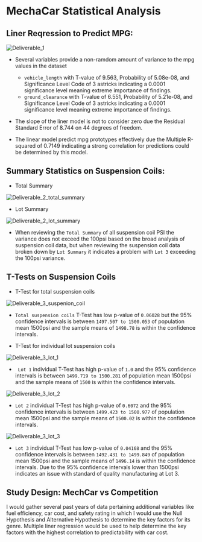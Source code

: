 # MechaCar Statistical Analysis

## Liner Reqression to Predict MPG:
![Deliverable_1](https://user-images.githubusercontent.com/92836648/154824348-81df4144-7d28-49a6-b69d-a9097e5f455b.png)

  - Several variables provide a non-ramdom amount of variance to the mpg values in the dataset
    - `vehicle_length` with T-value of 9.563, Probability of 5.08e-08, and Significance Level Code of 3 astricks indicating a 0.0001 significance level meaning extreme importance of findings.
    - `ground_clearance` with T-value of 6.551, Probability of 5.21e-08, and Significance Level Code of 3 astricks indicating a 0.0001 significance level meaning extreme    importance of findings.

  - The slope of the liner model is not to consider zero due the Residual Standard Error of 8.744 on 44 degrees of freedom.

  - The linear model predict mpg prototypes effectively due the Multiple R-squared of 0.7149 indicating a strong correlation for predictions could be determined by this model.

## Summary Statistics on Suspension Coils:
- Total Summary

![Deliverable_2_total_summary](https://user-images.githubusercontent.com/92836648/154824356-0a66ef03-4190-4951-8d93-430e74669fe7.png)

- Lot Summary

![Deliverable_2_lot_summary](https://user-images.githubusercontent.com/92836648/154824357-7b294c7f-6bb8-4aca-a43d-6caea1a6ac97.png)

  - When reviewing the `Total Summary` of all suspension coil PSI the variance does not exceed the 100psi based on the broad analysis of suspension coil data, but when reviewing the suspension coil data broken down by `Lot Summary` it indicates a problem with `Lot 3` exceeding the 100psi variance.

## T-Tests on Suspension Coils
- T-Test for total suspension coils

![Deliverable_3_suspenion_coil](https://user-images.githubusercontent.com/92836648/154824358-c187dbb3-9035-48c3-8583-210884ff746e.png)

   - `Total suspension coils` T-Test has low p-value of `0.06028` but the 95% confidence intervals is between `1497.507 to 1500.053` of population mean 1500psi and the sample means of `1498.78` is within the confidence intervals.

- T-Test for individual lot suspension coils

![Deliverable_3_lot_1](https://user-images.githubusercontent.com/92836648/154824359-97ac5744-d4f8-4b32-be56-d8b59d838700.png)

   - ` Lot 1` individual T-Test has high p-value of `1.0` and the 95% confidence intervals is between `1499.719 to 1500.281` of population mean 1500psi and the sample means of `1500` is within the confidence intervals.

![Deliverable_3_lot_2](https://user-images.githubusercontent.com/92836648/154824354-8d6f9404-dd69-427e-96fb-50a221c752ae.png)

   - `Lot 2` individual T-Test has high p-value of `0.6072` and the 95% confidence intervals is between `1499.423 to 1500.977` of population mean 1500psi and the sample means of `1500.02` is within the confidence intervals.

![Deliverable_3_lot_3](https://user-images.githubusercontent.com/92836648/154824355-92487cc7-047f-4c89-9ea8-f4f1c0cda231.png)

   - `Lot 3` individual T-Test has low p-value of `0.04168` and the 95% confidence intervals is between `1492.431 to 1499.849` of population mean 1500psi and the sample means of `1496.14` is within the confidence intervals. Due to the 95% confidence intervals lower than 1500psi indicates an issue with standard of quality manufacturing at Lot 3.

## Study Design: MechCar vs Competition
I would gather several past years of data pertaining additional variables like fuel efficiency, car cost, and safety rating in which I would use the Null Hypothesis and Alternative Hypothesis to determine the key factors for its genre. Multiple liner regression would be used to help determine the key factors with the highest correlation to predictability with car cost.
